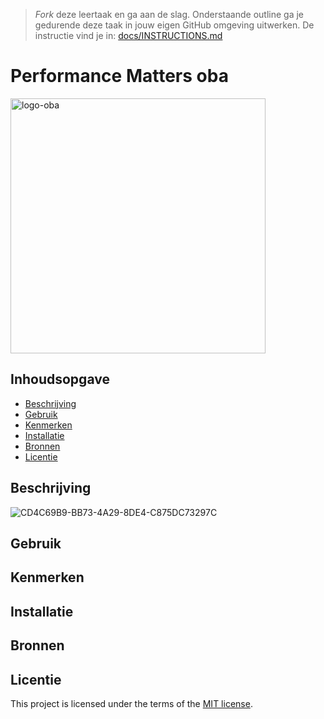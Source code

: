 > _Fork_ deze leertaak en ga aan de slag. Onderstaande outline ga je gedurende deze taak in jouw eigen GitHub omgeving uitwerken. De instructie vind je in: [docs/INSTRUCTIONS.md](docs/INSTRUCTIONS.md)

# Performance Matters oba
<img width="408" alt="logo-oba" src="https://user-images.githubusercontent.com/94745953/236790054-ef3dbbb0-634b-4ab1-a6fd-4059f59713a7.png">



## Inhoudsopgave

  * [Beschrijving](#beschrijving)
  * [Gebruik](#gebruik)
  * [Kenmerken](#kenmerken)
  * [Installatie](#installatie)
  * [Bronnen](#bronnen)
  * [Licentie](#licentie)

## Beschrijving
![CD4C69B9-BB73-4A29-8DE4-C875DC73297C](https://user-images.githubusercontent.com/94745953/236788424-0f177e4b-6cfa-497b-bd35-d4d7246b428f.jpg)

<!-- Bij Beschrijving staat kort beschreven wat voor project het is en wat je hebt gemaakt -->

<!-- Voeg een link toe naar Github Pages 🌐-->

## Gebruik
<!-- Bij Gebruik staat de user story, hoe het werkt en wat je er mee kan. -->

## Kenmerken
<!-- Bij Kenmerken staat welke technieken zijn gebruikt en hoe. Wat is de HTML structuur? Wat zijn de belangrijkste dingen in CSS? Wat is er met JS gedaan en hoe? Misschien heb je iets met NodeJS gedaan, of heb je een framwork of library gebruikt? -->

## Installatie
<!-- Bij Instalatie staat hoe een andere developer aan jouw repo kan werken -->

## Bronnen

## Licentie

This project is licensed under the terms of the [MIT license](./LICENSE).
